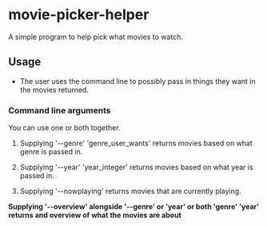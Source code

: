 # movie-picker-helper
A simple program to help pick what movies to watch.
## Usage
* The user uses the command line to possibly pass in things they want in the movies returned.
### Command line arguments
You can use one or both together.
1. Supplying '--genre' 'genre_user_wants' returns movies based on what genre is passed in.
2. Supplying '--year' 'year_integer' returns movies based on what year is passed in.

1. Supplying '--nowplaying' returns movies that are currently playing.

**Supplying '--overview' alongside '--genre' or 'year' or both 'genre' 'year' returns and overview of what the movies are about**
